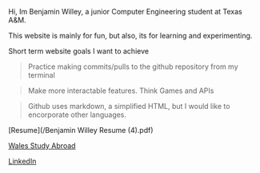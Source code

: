 Hi, Im Benjamin Willey, a junior Computer Engineering student at Texas A&M. 

This website is mainly for fun, but also, its for learning and experimenting.

Short term website goals I want to achieve
 
 > Practice making commits/pulls to the github repository from my terminal
 
 > Make more interactable features. Think Games and APIs

> Github uses markdown, a simplified HTML, but I would like to encorporate other languages.

[Resume](/Benjamin Willey Resume (4).pdf)

[Wales Study Abroad](/Wales.md)

[LinkedIn](https://www.linkedin.com/in/benjamin-willey-73163a173/)

